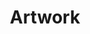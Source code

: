 ---
title: "Artwork"
posttitle: "Resting Sergio"
image: "sergio-4.png"
comment: "Right before he decided that the punk life he has been living has been rather performative, Sergio chooses to have a rest and reflect."
categories: [paperdemon, scene]
tags: artwork
layout: artwork.njk
---